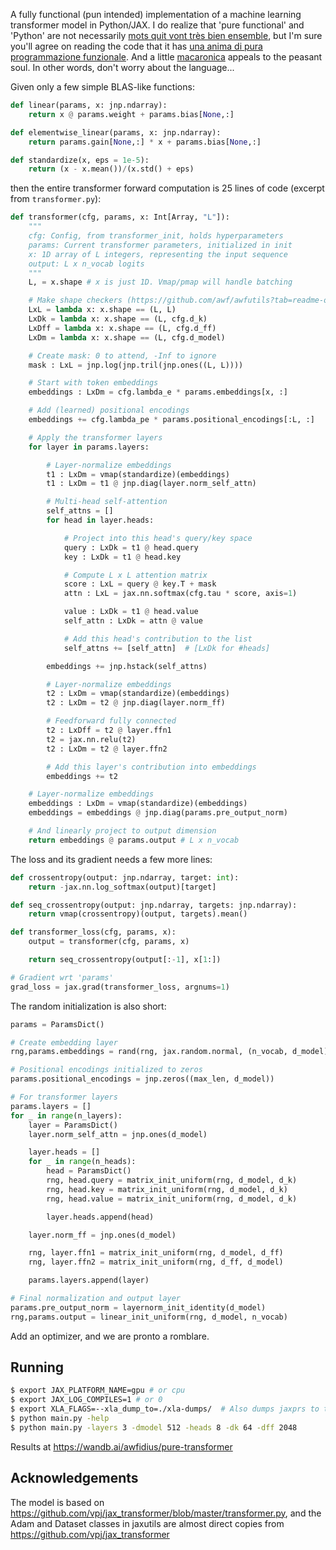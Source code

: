 A fully functional (pun intended) implementation of a machine learning transformer model in Python/JAX.  I do realize that 'pure functional' and 'Python' are not necessarily [mots quit vont très bien ensemble](https://forum.wordreference.com/threads/sont-les-mots-qui-vont-tr%C3%A8s-bien-ensemble.1832510/), but I'm sure you'll agree on reading the code that it has [una anima di pura programmazione funzionale](https://jax.readthedocs.io/en/latest/notebooks/Common_Gotchas_in_JAX.html).  And a little [macaronica](https://en.wikipedia.org/wiki/Macaronic_language) appeals to the peasant soul.  In other words, don't worry about the language... 

Given only a few simple BLAS-like functions:
```python
def linear(params, x: jnp.ndarray):
    return x @ params.weight + params.bias[None,:]

def elementwise_linear(params, x: jnp.ndarray):
    return params.gain[None,:] * x + params.bias[None,:]

def standardize(x, eps = 1e-5):
    return (x - x.mean())/(x.std() + eps)
```
then the entire transformer forward computation is 25 lines of code (excerpt from `transformer.py`):
```python
def transformer(cfg, params, x: Int[Array, "L"]):
    """
    cfg: Config, from transformer_init, holds hyperparameters
    params: Current transformer parameters, initialized in init
    x: 1D array of L integers, representing the input sequence
    output: L x n_vocab logits
    """
    L, = x.shape # x is just 1D. Vmap/pmap will handle batching

    # Make shape checkers (https://github.com/awf/awfutils?tab=readme-ov-file#typecheck)
    LxL = lambda x: x.shape == (L, L)
    LxDk = lambda x: x.shape == (L, cfg.d_k)
    LxDff = lambda x: x.shape == (L, cfg.d_ff)
    LxDm = lambda x: x.shape == (L, cfg.d_model)

    # Create mask: 0 to attend, -Inf to ignore
    mask : LxL = jnp.log(jnp.tril(jnp.ones((L, L))))

    # Start with token embeddings
    embeddings : LxDm = cfg.lambda_e * params.embeddings[x, :]

    # Add (learned) positional encodings
    embeddings += cfg.lambda_pe * params.positional_encodings[:L, :]

    # Apply the transformer layers
    for layer in params.layers:

        # Layer-normalize embeddings
        t1 : LxDm = vmap(standardize)(embeddings)
        t1 : LxDm = t1 @ jnp.diag(layer.norm_self_attn)

        # Multi-head self-attention
        self_attns = []
        for head in layer.heads:

            # Project into this head's query/key space
            query : LxDk = t1 @ head.query
            key : LxDk = t1 @ head.key

            # Compute L x L attention matrix
            score : LxL = query @ key.T + mask
            attn : LxL = jax.nn.softmax(cfg.tau * score, axis=1)

            value : LxDk = t1 @ head.value
            self_attn : LxDk = attn @ value

            # Add this head's contribution to the list
            self_attns += [self_attn]  # [LxDk for #heads]

        embeddings += jnp.hstack(self_attns)

        # Layer-normalize embeddings
        t2 : LxDm = vmap(standardize)(embeddings)
        t2 : LxDm = t2 @ jnp.diag(layer.norm_ff)

        # Feedforward fully connected
        t2 : LxDff = t2 @ layer.ffn1
        t2 = jax.nn.relu(t2)
        t2 : LxDm = t2 @ layer.ffn2

        # Add this layer's contribution into embeddings
        embeddings += t2

    # Layer-normalize embeddings
    embeddings : LxDm = vmap(standardize)(embeddings)
    embeddings = embeddings @ jnp.diag(params.pre_output_norm)

    # And linearly project to output dimension
    return embeddings @ params.output # L x n_vocab 
```

The loss and its gradient needs a few more lines:
```python
def crossentropy(output: jnp.ndarray, target: int):
    return -jax.nn.log_softmax(output)[target]

def seq_crossentropy(output: jnp.ndarray, targets: jnp.ndarray):
    return vmap(crossentropy)(output, targets).mean()

def transformer_loss(cfg, params, x):
    output = transformer(cfg, params, x)

    return seq_crossentropy(output[:-1], x[1:])

# Gradient wrt 'params'
grad_loss = jax.grad(transformer_loss, argnums=1)
```

The random initialization is also short:
```python
params = ParamsDict()

# Create embedding layer
rng,params.embeddings = rand(rng, jax.random.normal, (n_vocab, d_model))

# Positional encodings initialized to zeros
params.positional_encodings = jnp.zeros((max_len, d_model))

# For transformer layers
params.layers = []
for _ in range(n_layers):
    layer = ParamsDict()
    layer.norm_self_attn = jnp.ones(d_model)

    layer.heads = []
    for _ in range(n_heads):
        head = ParamsDict()
        rng, head.query = matrix_init_uniform(rng, d_model, d_k)
        rng, head.key = matrix_init_uniform(rng, d_model, d_k)
        rng, head.value = matrix_init_uniform(rng, d_model, d_k)

        layer.heads.append(head)

    layer.norm_ff = jnp.ones(d_model)

    rng, layer.ffn1 = matrix_init_uniform(rng, d_model, d_ff)
    rng, layer.ffn2 = matrix_init_uniform(rng, d_ff, d_model)

    params.layers.append(layer)

# Final normalization and output layer
params.pre_output_norm = layernorm_init_identity(d_model)
rng,params.output = linear_init_uniform(rng, d_model, n_vocab)
```

Add an optimizer, and we are pronto a romblare.

## Running
```sh
$ export JAX_PLATFORM_NAME=gpu # or cpu
$ export JAX_LOG_COMPILES=1 # or 0
$ export XLA_FLAGS=--xla_dump_to=./xla-dumps/  # Also dumps jaxprs to this folder
$ python main.py -help
$ python main.py -layers 3 -dmodel 512 -heads 8 -dk 64 -dff 2048 
```

Results at https://wandb.ai/awfidius/pure-transformer

## Acknowledgements

The model is based on https://github.com/vpj/jax_transformer/blob/master/transformer.py, and the Adam and Dataset 
classes in jaxutils are almost direct copies from https://github.com/vpj/jax_transformer
